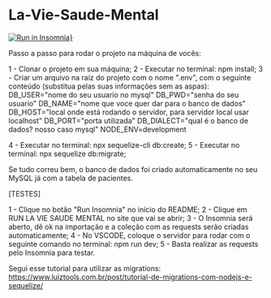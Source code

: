 # La-Vie-Saude-Mental

[![Run in Insomnia}](https://insomnia.rest/images/run.svg)](https://insomnia.rest/run/?label=La%20Vie%20Saude%20Mental&uri=https%3A%2F%2Fraw.githubusercontent.com%2FVictorF05%2FLa-Vie-Saude-Mental%2Fmain%2Fdocs%2Finsomnia_la_vie.json)

Passo a passo para rodar o projeto na máquina de vocês:

1 - Clonar o projeto em sua máquina;
2 - Executar no terminal: npm install;
3 - Criar um arquivo na raiz do projeto com o nome ".env", com o seguinte conteúdo (substitua pelas suas informações sem as aspas):
  DB_USER="nome do seu usuario no mysql"
  DB_PWD="senha do seu usuario"
  DB_NAME="nome que voce quer dar para o banco de dados"
  DB_HOST="local onde está rodando o servidor, para servidor local usar localhost"
  DB_PORT="porta utilizada"
  DB_DIALECT="qual é o banco de dados? nosso caso mysql"
  NODE_ENV=development
  
4 - Executar no terminal: npx sequelize-cli db:create;
5 - Executar no terminal: npx sequelize db:migrate;

Se tudo correu bem, o banco de dados foi criado automaticamente no seu MySQL já com a tabela de pacientes.

[TESTES]

1 - Clique no botão "Run Insomnia" no início do README;
2 - Clique em RUN LA VIE SAUDE MENTAL no site que vai se abrir;
3 - O Insomnia será aberto, dê ok na importação e a coleção com as requests serão criadas automaticamente;
4 - No VSCODE, coloque o servidor para rodar com o seguinte comando no terminal: npm run dev;
5 - Basta realizar as requests pelo Insomnia para testar.

Segui esse tutorial para utilizar as migrations: https://www.luiztools.com.br/post/tutorial-de-migrations-com-nodejs-e-sequelize/
